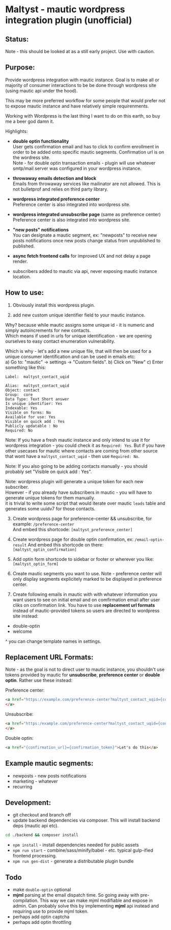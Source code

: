 
# Maltyst - mautic wordpress integration plugin (unofficial)

## Status:
Note  - this should be looked at as a still early project. Use with caution.

## Purpose:
Provide wordpress integration with mautic instance. Goal is to make all or majority of consumer interactions to be be done through wordpress site 
(using mautic api under the hood).  

This may be more preferred workflow for some people that would prefer not to expose mautic instance and have relatively simple requirenments.
    
Working with Wordpress is the last thing I want to do on this earth, so buy me a beer god damn it.  
  
  
Highlights:
  
- **double optin functionality**  
User gets confirmation email and has to click to confirm enrollment in order to be added onto specific mautic segments. Confirmation url is on the wordress site.  
Note - for double optin transaction emails - plugin will use whatever smtp/mail server was configured in your wordpress instance.  
  
- **throwaway emails detection and block**  
Emails from throwaway services like mailinator are not allowed.  This is not bulletprof and relies on third party library.
  
- **wordpress integrated preference center**  
  Preference center is also integrated into wordpress site.
    
- **wordpress integrated unsubscribe page** (same as preference center)  
  Preference center is also integrated into wordpress site.

- **"new posts" notifications**  
  You can designate a mautic segment, ex: "newposts" to receive new posts notifications once new posts change status from unpublished to published.

- **async fetch frontend calls** 
  for improved UX and not delay a page render.

- subscribers added to mautic via api, never exposing mautic instance location.


## How to use:
  
1) Obviously install this wordpress plugin.   

2) add new custom unique identifier field to your mautic instance.  

Why? because while mautic assigns some unique id - it is numeric and simply autoincrements for new contacts.      
Which means if used in urls for unique identification - we are opening ourselves to easy contact enumeration vulnerability.  
  
Which is why - let's add a new unique file, that will then be used for a unique consumer identification and can be used in emails etc:    
a) Go to: "mautic" -> settings -> "Custom fields". 
b) Click on "New"
c) Enter something like this: 

```
Label:  maltyst_contact_uqid

Alias:  maltyst_contact_uqid
Object: contact 
Group:  core
Data Type: Text Short answer
Is unique identifier: Yes
Indexable: Yes
Visible on forms: No
Available for use: Yes
Visible on quick add : Yes
Publicly updatable : No
Required: No
```

Note: If you have a fresh mautic instance and only intend to use it for wordpress integration - 
you could check it as `Required: Yes`.  But if you have other usecases for mautic where contacts are coming
from other source that wont have a `maltyst_contact_uqid` - then use `Required: No`.  
  
Note: If you also going to be adding contacts manually - you should probably set "Visible on quick add : Yes".

Note: wordpress plugin will generate a unique token for each new subscriber.     
However - if you already have subscribers in mautic - you will have to generate unique tokens for them manually.    
it is trivial to write some script that would iterate over mautic `leads` table and generates some uuidv7 for those contacts.  

3) Create wordpress page for preference-center && unsubscribe, for example: `/preference-center`  
And embed this shortcode:  `[maltyst_preference_center]`

4) Create wordpress page for double optin confirmation, ex: `/email-optin-result`
And embed this shortcode on there:  `[maltyst_optin_confirmation]`

5) Add optin form shortcode to sidebar or footer or wherever you like:
`[maltyst_optin_form]`

6) Create mautic segments you want to use.
    Note - preference center will only display segments explicitely marked to be displayed in preference center.

7) Create following emails in mautic with with whatever information you want users to see on initial email and on comfirmation email after user cliks on confirmation link. You have to use **replacement url formats** instead of mautic-provided tokens so users are directed to wordpress site instead:

* double-optin
* welcome

^ you can change template names in settings.




## Replacement URL Formats:
Note - as the goal is not to direct user to mautic instance, you shouldn't use tokens provided by mautic for **unsubscribe**, **preference center** or **double optin**. Rather use these instead:

Preference center:
```html
<a href="https://example.com/preference-center?maltyst_contact_uqid={contactfield=maltyst_contact_uqid}">Preference Center
</a>
```

Unsubscribe:
```html
<a href="https:/example.com/preference-center?maltyst_contact_uqid={contactfield=maltyst_contact_uqid}&unsubscribe-from-all=true">Unsubscribe
</a>
```

Double optin:
```html
<a href="{confirmation_url}={confirmation_token}">Let's do this</a>
```



## Example mautic segments:
  *  newposts  - new posts notifications
  *  marketing - whatever 
  *  recurring


## Development:
- git checkout and branch off  
- update backend dependencies via composer.
This will install backend deps (mautic api etc).
```bash
cd ./backend && composer install
```


- `npm install` - install dependencies needed for public assets
- `npm run start` - combine/sass/minify/babel - etc.  typical gulp-ified frontend processing. 
- `npm run gen-dist` - generate a distributable plugin bundle


## Todo  

- make `double-optin` optional   
- **mjml** parsing at the email dispatch time. So going away with pre-compilation.
  This  way we can make mjml modifiable and expose in admin. Can probably solve this by implementing **mjml** api instead and requiring use to provide mjml token. 
- perhaps add optin captcha  
- perhaps add optin throttling  